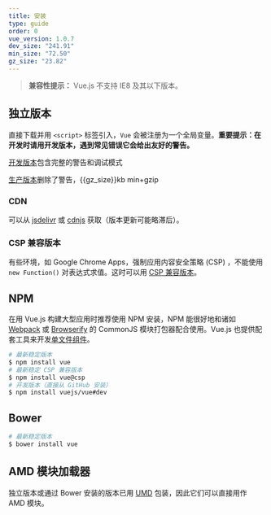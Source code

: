 ```yaml
---
title: 安装
type: guide
order: 0
vue_version: 1.0.7
dev_size: "241.91"
min_size: "72.50"
gz_size: "23.82"
---
```


> **兼容性提示：** Vue.js 不支持 IE8 及其以下版本。

## 独立版本

直接下载并用 `<script>` 标签引入，`Vue` 会被注册为一个全局变量。**重要提示：在开发时请用开发版本，遇到常见错误它会给出友好的警告。**

<div id="downloads">
<a class="button" href="https://raw.github.com/vuejs/vue/{{vue_version}}/dist/vue.js" download>开发版本</a><span class="light info">包含完整的警告和调试模式</span>

<a class="button" href="https://raw.github.com/vuejs/vue/{{vue_version}}/dist/vue.min.js" download>生产版本</a><span class="light info">删除了警告，{{gz_size}}kb min+gzip</span>
</div>

### CDN

可以从 [jsdelivr](//cdn.jsdelivr.net/vue/{{vue_version}}/vue.min.js) 或 [cdnjs](//cdnjs.cloudflare.com/ajax/libs/vue/{{vue_version}}/vue.min.js) 获取（版本更新可能略滞后）。

### CSP 兼容版本

有些环境，如 Google Chrome Apps，强制应用内容安全策略 (CSP) ，不能使用 `new Function()` 对表达式求值。这时可以用 [CSP 兼容版本](https://github.com/vuejs/vue/tree/csp/dist)。

## NPM

在用 Vue.js 构建大型应用时推荐使用 NPM 安装，NPM 能很好地和诸如 [Webpack](http://webpack.github.io/) 或 [Browserify](http://browserify.org/) 的 CommonJS 模块打包器配合使用。Vue.js 也提供配套工具来开发[单文件组件](application.html#单文件组件)。

``` bash
# 最新稳定版本
$ npm install vue
# 最新稳定 CSP 兼容版本
$ npm install vue@csp
# 开发版本（直接从 GitHub 安装）
$ npm install vuejs/vue#dev
```

## Bower

``` bash
# 最新稳定版本
$ bower install vue
```

## AMD 模块加载器

独立版本或通过 Bower 安装的版本已用 [UMD](https://github.com/umdjs/umd#readme) 包装，因此它们可以直接用作 AMD 模块。

